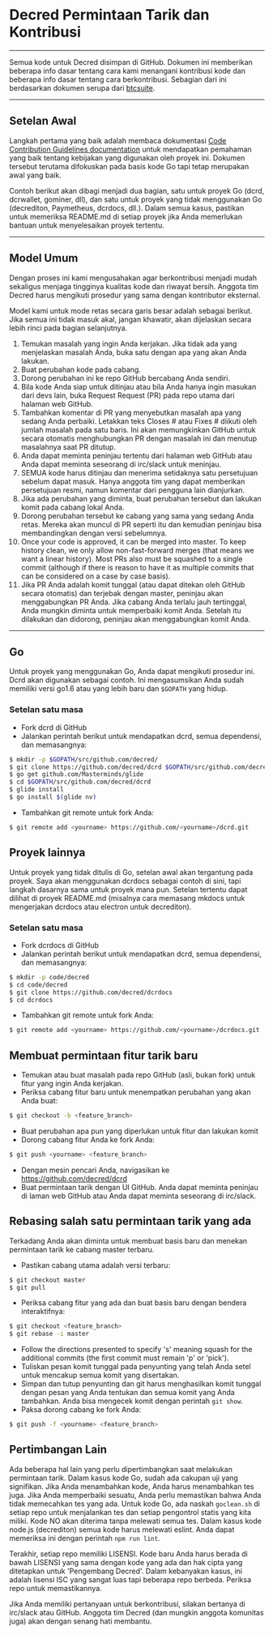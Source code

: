 # Decred Permintaan Tarik dan Kontribusi 

---

Semua kode untuk Decred disimpan di GitHub. Dokumen ini memberikan beberapa info dasar tentang cara kami menangani kontribusi kode dan beberapa info dasar tentang cara berkontribusi. Sebagian dari ini berdasarkan dokumen serupa dari [btcsuite](https://github.com/btcsuite).

---

## Setelan Awal 

Langkah pertama yang baik adalah membaca dokumentasi [Code Contribution Guidelines documentation](https://github.com/decred/dcrd/blob/master/docs/code_contribution_guidelines.md) untuk mendapatkan pemahaman yang baik tentang kebijakan yang digunakan oleh 
proyek ini. Dokumen tersebut terutama difokuskan pada basis kode Go tapi tetap merupakan awal yang baik.

Contoh berikut akan dibagi menjadi dua bagian, satu untuk proyek Go (dcrd, dcrwallet, gominer, dll), dan satu untuk proyek yang tidak menggunakan Go (decrediton, Paymetheus, dcrdocs, dll.). Dalam semua kasus, pastikan untuk memeriksa README.md di setiap proyek jika Anda memerlukan bantuan untuk menyelesaikan proyek tertentu.

---

## Model Umum 

Dengan proses ini kami mengusahakan agar berkontribusi menjadi mudah sekaligus menjaga tingginya kualitas kode dan riwayat bersih. Anggota tim Decred harus mengikuti prosedur yang sama dengan kontributor eksternal.

Model kami untuk mode retas secara garis besar adalah sebagai berikut. Jika semua ini tidak masuk akal, jangan khawatir, akan dijelaskan secara lebih rinci pada bagian selanjutnya.

1. Temukan masalah yang ingin Anda kerjakan. Jika tidak ada yang menjelaskan masalah Anda, buka satu dengan apa yang akan Anda lakukan.
1. Buat perubahan kode pada cabang.
1. Dorong perubahan ini ke repo GitHub bercabang Anda sendiri.
1. Bila kode Anda siap untuk ditinjau atau bila Anda hanya ingin masukan dari devs lain, buka Request Request (PR) pada repo utama dari halaman web GitHub.
1. Tambahkan komentar di PR yang menyebutkan masalah apa yang sedang Anda perbaiki. Letakkan teks Closes # atau Fixes # diikuti oleh jumlah masalah pada satu baris. Ini akan memungkinkan GitHub untuk secara otomatis menghubungkan PR dengan masalah ini dan menutup masalahnya saat PR ditutup.
1. Anda dapat meminta peninjau tertentu dari halaman web GitHub atau Anda dapat meminta seseorang di irc/slack untuk meninjau.
1. SEMUA kode harus ditinjau dan menerima setidaknya satu persetujuan sebelum dapat masuk. Hanya anggota tim yang dapat memberikan persetujuan resmi, namun komentar dari pengguna lain dianjurkan.
1. Jika ada perubahan yang diminta, buat perubahan tersebut dan lakukan komit pada cabang lokal Anda.
1. Dorong perubahan tersebut ke cabang yang sama yang sedang Anda retas. Mereka akan muncul di PR seperti itu dan kemudian peninjau bisa membandingkan dengan versi sebelumnya.
1. Once your code is approved, it can be merged into master.  To keep history clean, we only allow non-fast-forward merges (that means we want a linear history).  Most PRs also must be squashed to a single commit (although if there is reason to have it as multiple commits that can be considered on a case by case basis).
1. Jika PR Anda adalah komit tunggal (atau dapat ditekan oleh GitHub secara otomatis) dan terjebak dengan master, peninjau akan menggabungkan PR Anda. Jika cabang Anda terlalu jauh tertinggal, Anda mungkin diminta untuk memperbaiki komit Anda. Setelah itu dilakukan dan didorong, peninjau akan menggabungkan komit Anda.

---

## Go 

Untuk proyek yang menggunakan Go, Anda dapat mengikuti prosedur ini. Dcrd akan digunakan sebagai contoh. Ini mengasumsikan Anda sudah memiliki versi go1.6 atau yang lebih baru dan `$GOPATH` yang hidup.

### Setelan satu masa
- Fork dcrd di GitHub
- Jalankan perintah berikut untuk mendapatkan dcrd, semua dependensi, dan memasangnya:

```bash
$ mkdir -p $GOPATH/src/github.com/decred/
$ git clone https://github.com/decred/dcrd $GOPATH/src/github.com/decred/dcrd
$ go get github.com/Masterminds/glide
$ cd $GOPATH/src/github.com/decred/dcrd
$ glide install
$ go install $(glide nv)
```

- Tambahkan git remote untuk fork Anda:

```bash
$ git remote add <yourname> https://github.com/<yourname>/dcrd.git
```

## Proyek lainnya 

Untuk proyek yang tidak ditulis di Go, setelan awal akan tergantung pada proyek. Saya akan menggunakan dcrdocs sebagai contoh di sini, tapi langkah dasarnya sama untuk proyek mana pun. Setelan tertentu dapat dilihat di proyek README.md (misalnya cara memasang mkdocs untuk mengerjakan dcrdocs atau electron untuk decrediton).

### Setelan satu masa 
- Fork dcrdocs di GitHub
- Jalankan perintah berikut untuk mendapatkan dcrd, semua dependensi, dan memasangnya:

```bash
$ mkdir -p code/decred
$ cd code/decred
$ git clone https://github.com/decred/dcrdocs
$ cd dcrdocs
```

- Tambahkan git remote untuk fork Anda:

```bash
$ git remote add <yourname> https://github.com/<yourname>/dcrdocs.git
```

## Membuat permintaan fitur tarik baru 
- Temukan atau buat masalah pada repo GitHub (asli, bukan fork) untuk fitur yang ingin Anda kerjakan.
- Periksa cabang fitur baru untuk menempatkan perubahan yang akan Anda buat:

```bash
$ git checkout -b <feature_branch>
```
- Buat perubahan apa pun yang diperlukan untuk fitur dan lakukan komit
- Dorong cabang fitur Anda ke fork Anda:

```bash
$ git push <yourname> <feature_branch>
```
- Dengan mesin pencari Anda, navigasikan ke https://github.com/decred/dcrd
- Buat permintaan tarik dengan UI GitHub. Anda dapat meminta peninjau di laman web GitHub atau Anda dapat meminta seseorang di irc/slack.

## Rebasing salah satu permintaan tarik yang ada 

Terkadang Anda akan diminta untuk membuat basis baru dan menekan permintaan tarik ke cabang master terbaru.

- Pastikan cabang utama adalah versi terbaru:

```bash
$ git checkout master
$ git pull
```
- Periksa cabang fitur yang ada dan buat basis baru dengan bendera interaktifnya:

```bash
$ git checkout <feature_branch>
$ git rebase -i master
```
- Follow the directions presented to specify 's' meaning squash for the additional commits (the first commit must remain 'p' or 'pick').
- Tuliskan pesan komit tunggal pada penyunting yang telah Anda setel untuk mencakup semua komit yang disertakan.
- Simpan dan tutup penyunting dan git harus menghasilkan komit tunggal dengan pesan yang Anda tentukan dan semua komit yang Anda tambahkan. Anda bisa mengecek komit dengan perintah ```git show```.
- Paksa dorong cabang ke fork Anda:

```bash
$ git push -f <yourname> <feature_branch>
```

## Pertimbangan Lain 

Ada beberapa hal lain yang perlu dipertimbangkan saat melakukan permintaan tarik. Dalam kasus kode Go, sudah ada cakupan uji yang signifikan. Jika Anda menambahkan kode, Anda harus menambahkan tes juga. Jika Anda memperbaiki sesuatu, Anda perlu memastikan bahwa Anda tidak memecahkan tes yang ada. Untuk kode Go, ada naskah ```goclean.sh``` di setiap repo untuk menjalankan tes dan setiap pengontrol statis yang kita miliki. Kode NO akan diterima tanpa melewati semua tes. Dalam kasus kode node.js (decrediton) semua kode harus melewati eslint. Anda dapat memeriksa ini dengan perintah ```npm run lint```.

Terakhir, setiap repo memiliki LISENSI. Kode baru Anda harus berada di bawah LISENSI yang sama dengan kode yang ada dan hak cipta yang ditetapkan untuk 'Pengembang Decred'. Dalam kebanyakan kasus, ini adalah lisensi ISC yang sangat luas tapi beberapa repo berbeda. Periksa repo untuk memastikannya.

Jika Anda memiliki pertanyaan untuk berkontribusi, silakan bertanya di irc/slack atau GitHub. Anggota tim Decred (dan mungkin anggota komunitas juga) akan dengan senang hati membantu.
